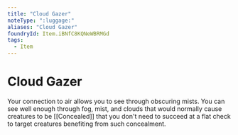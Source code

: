 ```yaml
---
title: "Cloud Gazer"
noteType: ":luggage:"
aliases: "Cloud Gazer"
foundryId: Item.iBNfC8KQNeWBRMGd
tags:
  - Item
---
```


# Cloud Gazer

Your connection to air allows you to see through obscuring mists. You can see well enough through fog, mist, and clouds that would normally cause creatures to be [[Concealed]] that you don't need to succeed at a flat check to target creatures benefiting from such concealment.
